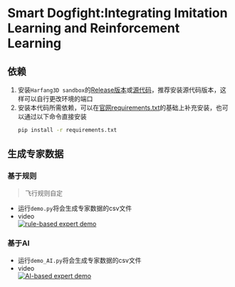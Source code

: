 
# Smart Dogfight:Integrating Imitation Learning and Reinforcement Learning


## 依赖
1. 安装`Harfang3D sandbox`的[Release版本](https://github.com/harfang3d/dogfight-sandbox-hg2/releases/tag/v1.3.0)或[源代码](https://github.com/harfang3d/dogfight-sandbox-hg2)，推荐安装源代码版本，这样可以自行更改环境的端口
2. 安装本代码所需依赖，可以在[官网requirements.txt](https://github.com/harfang3d/dogfight-sandbox-hg2/blob/main/Agent/requirements.txt)的基础上补充安装，也可以通过以下命令直接安装
    ~~~bash
    pip install -r requirements.txt
    ~~~

## 生成专家数据

### 基于规则
> 飞行规则自定
* 运行`demo.py`将会生成专家数据的csv文件
* video</br>[![rule-based expert demo](https://github.com/zrc0622/harfang-sandbox/blob/master/pictures/1(1).jpg)](https://www.youtube.com/watch?v=i6DAneyneh8 "rule-based expert demo") 

### 基于AI
* 运行`demo_AI.py`将会生成专家数据的csv文件
* video</br>[![AI-based expert demo](https://github.com/zrc0622/harfang-sandbox/blob/master/pictures/2(1).jpg)](https://www.youtube.com/watch?v=uQKoI0rQC2k "AI-based expert demo")

